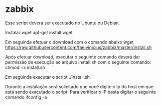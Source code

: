# zabbix

Esse script deverá ser executado no Ubuntu ou Debian.

Instalar wget
apt-get install wget

Em seguinda efetuar o download com o comando abaixo
wget https://raw.githubusercontent.com/faelvinicius/zabbix/master/install.sh

Após efetuar download, executar o seguinte comando deverá dar permissão de execução ao arquivo install.sh com o seguinte comando:
chmod +x install.sh

Em seguinda executar o script
./install.sh

Durante a instalação será solicitado que você digite o ip do host em que está sendo executado o script.
Para verificar o IP basta digitar o seguinte comando ifconfig -a
